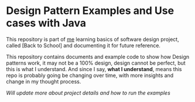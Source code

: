# Design Pattern Examples and Use cases with Java


This repository is part of [me](https://github.com/priyakdey) learning basics of
software design project, called [Back to School] and documenting it for future reference.

This repository contains documents and example code to show how Design patterns work,
it may not be a 100% design, design cannot be perfect, but this is what I understand.
And since I say, **what I understand**, means this repo is probably going be changing over time,
with more insights and change in my thought process.

*Will update more about project details and how to run the examples*
